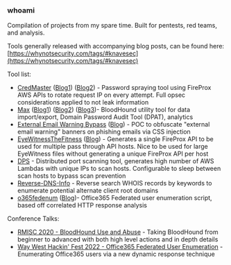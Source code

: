 ### whoami

Compilation of projects from my spare time. Built for pentests, red teams, and analysis. 

Tools generally released with accompanying blog posts, can be found here: [https://whynotsecurity.com/tags/#knavesec](https://whynotsecurity.com/tags/#knavesec)


Tool list:

* [CredMaster](https://github.com/knavesec/CredMaster) ([Blog1](https://whynotsecurity.com/blog/credmaster/)) ([Blog2](https://whynotsecurity.com/blog/credmaster2/)) - Password spraying tool using FireProx AWS APIs to rotate request IP on every attempt. Full opsec considerations applied to not leak information
* [Max](https://github.com/knavesec/Max) ([Blog1](https://whynotsecurity.com/blog/max/)) ([Blog2](https://whynotsecurity.com/blog/max2/)) ([Blog3](https://whynotsecurity.com/blog/max3/))- BloodHound utility tool for data import/export, Domain Password Audit Tool (DPAT), analytics
* [External Email Warning Bypass](https://gist.github.com/knavesec/570ddd0cd7e00d02e87121576a677b59) ([Blog](https://whynotsecurity.com/blog/external-email-warning-bypass/)) - POC to obfuscate "external email warning" banners on phishing emails via CSS injection
* [EyeWitnessTheFitness](https://github.com/knavesec/EyeWitnessTheFitness) ([Blog](https://whynotsecurity.com/blog/eyewitnessthefitness/)) - Generates a single FireProx API to be used for multiple pass through API hosts. Nice to be used for large EyeWitness files without generating a unique FireProx API per host
* [DPS](https://github.com/knavesec/DPS) - Distributed port scanning tool, generates high number of AWS Lambdas with unique IPs to scan hosts. Configurable to sleep between scan hosts to bypass scan prevention
* [Reverse-DNS-Info](https://github.com/knavesec/Reverse-DNS-Info) - Reverse search WHOIS records by keywords to enumerate potential alternate client root domains
* [o365fedenum](https://github.com/knavesec/o365fedenum) ([Blog](https://whynotsecurity.com/blog/o365fedenum/))- Office365 Federated user enumeration script, based off correlated HTTP response analysis 

Conference Talks: 

* [RMISC 2020 - BloodHound Use and Abuse](https://github.com/knavesec/Conference-Talks/tree/main/2021-RMISC-Bloodhound-Use-And-Abuse) - Taking BloodHound from beginner to advanced with both high level actions and in depth details
* [Way West Hackin' Fest 2022 - Office365 Federated User Enumeration](https://github.com/knavesec/Conference-Talks/tree/main/2022-WayWestHF-Office365-Federated-UserEnum) - Enumerating Office365 users via a new dynamic response technique
